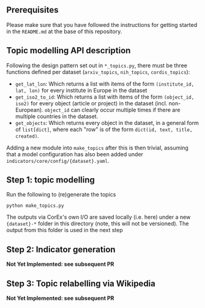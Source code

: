 Prerequisites
-------------

Please make sure that you have followed the instructions for getting started in the `README.md` at the base of this repository.

Topic modelling API description
--------------------------------

Following the design pattern set out in `*_topics.py`, there must be three functions defined per dataset (`arxiv_topics`, `nih_topics`, `cordis_topics`):

- `get_lat_lon`: Which returns a list with items of the form `(institute_id, lat, lon)` for every institute in Europe in the dataset
- `get_iso2_to_id`: Which returns a list with items of the form `(object_id, iso2)` for every object (article or project) in the dataset (incl. non-European). `object_id` can clearly occur multiple times if there are multiple countries in the dataset.
- `get_objects`: Which returns every object in the dataset, in a general form of `list[dict]`, where each "row" is of the form `dict(id, text, title, created)`.

Adding a new module into `make_topics` after this is then trivial, assuming that a model configuration has also been added under `indicators/core/config/{dataset}.yaml`.

Step 1: topic modelling
-----------------------

Run the following to (re)generate the topics

```base
python make_topics.py
```

The outputs via CorEx's own I/O are saved locally (i.e. here) under a new `{dataset}-*` folder in this directory (note, this will not be versioned). The output from this folder is used in the next step

Step 2: Indicator generation
----------------------------

**Not Yet Implemented: see subsequent PR**


Step 3: Topic relabelling via Wikipedia
----------------------------------------

**Not Yet Implemented: see subsequent PR**
